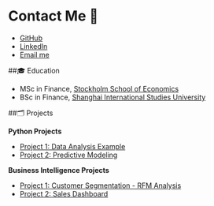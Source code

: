 # Contact Me 💌


- [GitHub](https://github.com/huistorical)  
- [LinkedIn](https://www.linkedin.com/in/huili1999/)  
- [Email me](mailto:huili8140@gmail.com)  

##🎓 Education  
- MSc in Finance, [Stockholm School of Economics](https://www.hhs.se/)  
- BSc in Finance, [Shanghai International Studies University](http://sv.shisu.edu.cn/)  

##🗂️ Projects

**Python Projects**  

- [Project 1: Data Analysis Example](projects/python_project1.md)  
- [Project 2: Predictive Modeling](projects/python_project2.md)  

**Business Intelligence Projects**  

- [Project 1: Customer Segmentation - RFM Analysis](projects/bi_project1.md)  
- [Project 2: Sales Dashboard](projects/bi_project2.md)  



